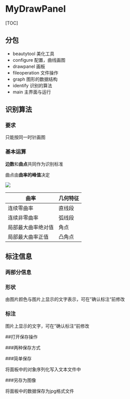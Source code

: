 # MyDrawPanel

[TOC]



## 分包

- beautytool 美化工具
- configure 配置，曲线画图
- drawpanel 画板
- fileoperation 文件操作
- graph 图形的数据结构
- identify 识别的算法
- main 主界面与运行

## 识别算法

### 要求

只能按同一时针画图

### 基本运算

**边数**和**曲点**共同作为识别标准

曲点由**曲率的峰值**决定

![](/home/songzi/文档/my_github/Panel/image/曲率.png)



| 曲率               | 几何特征 |
| ------------------ | -------- |
| 连续零曲率         | 直线段   |
| 连续非零曲率       | 弧线段   |
| 局部最大曲率绝对值 | 角点     |
| 局部最大曲率正值   | 凸角点   |

## 标注信息

### 两部分信息

### 形状

由图片颜色与图片上显示的文字表示，可在”确认标注“前修改

### 标注

图片上显示的文字，可在”确认标注“前修改



##打开保存操作

###两种保存方式

###简单保存

将面板中的对象序列化写入文本文件中

###另存为图像

将面板中的数据保存为jpg格式文件